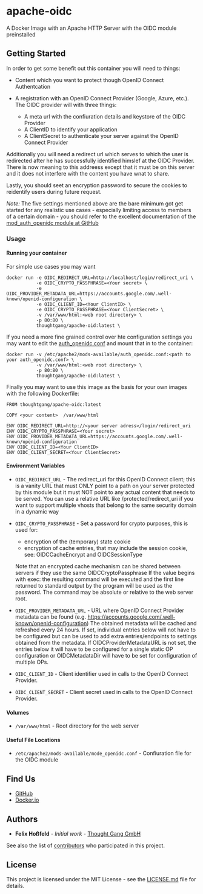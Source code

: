 # apache-oidc

A Docker Image with an Apache HTTP Server with the OIDC module preinstalled

## Getting Started

In order to get some benefit out this container you will need to things:

* Content which you want to protect though OpenID Connect Authentcation
* A registration with an OpenID Connect Provider (Google, Azure, etc.).
  The OIDC provider will with three things:

    * A meta url with the confiuration details and keystore of the OIDC Provider
    * A ClientID to identify your application
    * A ClientSecret to authenticate your server against the OpenID Connect Provider

Additionally you will need a redirect url which serves to which the user is redirected after he
has successfully identified himslef at the OIDC Provider. There is now meaning to this 
addreess except that it must be on this server and it does not interfere with the content
you have wnat to share.

Lastly, you should seet an encryption password to secure the cookies to reidentify users during future 
request.

*Note:* The five settings mentioned above are the bare minimum got get started for any realistic use cases - especially limiting access to members of a certain domain - you should refer to the excellent  documentation of the [mod_auth_openidc module at GitHub](https://github.com/zmartzone/mod_auth_openidc)


### Usage

#### Running your container

For simple use cases you may want

```shell
docker run -e OIDC_REDIRECT_URL=http://localhost/login/redirect_uri \
           -e OIDC_CRYPTO_PASSPHRASE=<Your secret> \
           -e OIDC_PROVIDER_METADATA_URL=https://accounts.google.com/.well-known/openid-configuration \
           -e OIDC_CLIENT_ID=<Your ClientID> \
           -e OIDC_CRYPTO_PASSPHRASE=<Your ClientSecret> \
           -v /var/www/html:<web root directory> \
           -p 80:80 \
           thoughtgang/apache-oid:latest \
```

If you need a more fine grained control over hte configuration settings you may want to edit the  [auth_openidc.conf](auth_openidc.conf) and mount that in to the container:

```shell
docker run -v /etc/apache2/mods-available/auth_openidc.conf:<path to your auth_openidc.conf> \
           -v /var/www/html:<web root directory> \
           -p 80:80 \
           thoughtgang/apache-oid:latest \
```

Finally you may want to use this image as the basis for your own images with the following Dockerfile:

```
FROM thoughtgang/apache-oidc:latest

COPY <your content>  /var/www/html

ENV OIDC_REDIRECT_URL=http://<your server adress>/login/redirect_uri
ENV OIDC_CRYPTO_PASSPHRASE=<Your secret>
ENV OIDC_PROVIDER_METADATA_URL=https://accounts.google.com/.well-known/openid-configuration
ENV OIDC_CLIENT_ID=<Your ClientID>
ENV OIDC_CLIENT_SECRET=<Your ClientSecret>
```


#### Environment Variables

* `OIDC_REDIRECT_URL` - The redirect_uri for this OpenID Connect client; this is a vanity URL
that must ONLY point to a path on your server protected by this module
but it must NOT point to any actual content that needs to be served.
You can use a relative URL like /protected/redirect_uri if you want to
support multiple vhosts that belong to the same security domain in a dynamic way
* `OIDC_CRYPTO_PASSPHRASE` - Set a password for crypto purposes, this is used for:
  - encryption of the (temporary) state cookie
  - encryption of cache entries, that may include the session cookie, see: OIDCCacheEncrypt and OIDCSessionType

   Note that an encrypted cache mechanism can be shared between servers if they use the same OIDCCryptoPassphrase
If the value begins with exec: the resulting command will be executed and the
first line returned to standard output by the program will be used as the password.
The command may be absolute or relative to the web server root.
* `OIDC_PROVIDER_METADATA_URL` - URL where OpenID Connect Provider metadata can be found (e.g. https://accounts.google.com/.well-known/openid-configuration)
The obtained metadata will be cached and refreshed every 24 hours.
If set, individual entries below will not have to be configured but can be used to add
extra entries/endpoints to settings obtained from the metadata.
If OIDCProviderMetadataURL is not set, the entries below it will have to be configured for a single
static OP configuration or OIDCMetadataDir will have to be set for configuration of multiple OPs.
* `OIDC_CLIENT_ID` -  Client identifier used in calls to the OpenID Connect Provider.
* `OIDC_CLIENT_SECRET` - Client secret used in calls to the OpenID Connect Provider.

#### Volumes

* `/var/www/html` - Root directory for the web server

#### Useful File Locations

* `/etc/apache2/mods-available/mode_openidc.conf` - Confiuration file for the OIDC module

## Find Us

* [GitHub](https://github.com/thought-gang/apache-oidc)
* [Docker.io](https://hub.docker.com/repository/docker/thoughtgang/apache-oidc)


## Authors

* **Felix Hoßfeld** - *Initial work* - [Thought Gang GmbH](https://www.thoughtgang.de/)

See also the list of [contributors](https://github.com/your/repository/contributors) who 
participated in this project.

## License

This project is licensed under the MIT License - see the [LICENSE.md](LICENSE.md) file for details.
